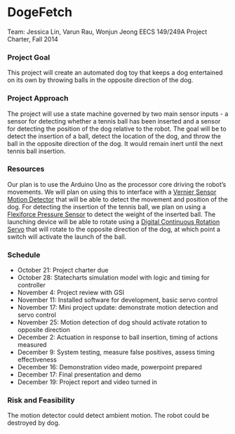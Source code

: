 # DogeFetch

Team: Jessica Lin, Varun Rau, Wonjun Jeong
EECS 149/249A Project Charter, Fall 2014

### Project Goal
This project will create an automated dog toy that keeps a dog entertained on its own by throwing balls in the opposite direction of the dog.

### Project Approach
The project will use a state machine governed by two main sensor inputs - a sensor for detecting whether a tennis ball has been inserted and a sensor for detecting the position of the dog relative to the robot. The goal will be to detect the insertion of a ball, detect the location of the dog, and throw the ball in the opposite direction of the dog. It would remain inert until the next tennis ball insertion.

### Resources
Our plan is to use the Arduino Uno as the processor core driving the robot’s movements. We will plan on using this to interface with a [Vernier Sensor Motion Detector](https://www.sparkfun.com/products/12875) that will be able to detect the movement and position of the dog. For detecting the insertion of the tennis ball, we plan on using a [Flexiforce Pressure Sensor](https://www.sparkfun.com/products/12875 ) to detect the weight of the inserted ball. The launching device will be able to rotate using a [Digital Continuous Rotation Servo](https://www.sparkfun.com/products/12875 ) that will rotate to the opposite direction of the dog, at which point a switch will activate the launch of the ball.

### Schedule
* October 21: Project charter due
* October 28: Statecharts simulation model with logic and timing for controller
* November 4: Project review with GSI
* November 11: Installed software for development, basic servo control
* November 17: Mini project update: demonstrate motion detection and servo control
* November 25: Motion detection of dog should activate rotation to opposite direction
* December 2: Actuation in response to ball insertion, timing of actions measured
* December 9: System testing, measure false positives, assess timing effectiveness
* December 16: Demonstration video made, powerpoint prepared
* December 17: Final presentation and demo
* December 19: Project report and video turned in

### Risk and Feasibility
The motion detector could detect ambient motion. The robot could be destroyed by dog.
